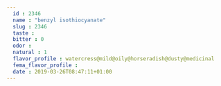 ```yaml
---
  id : 2346
  name : "benzyl isothiocyanate"
  slug : 2346
  taste : 
  bitter : 0
  odor : 
  natural : 1
  flavor_profile : watercress@mild@oily@horseradish@dusty@medicinal
  fema_flavor_profile : 
  date : 2019-03-26T08:47:11+01:00
---
```



